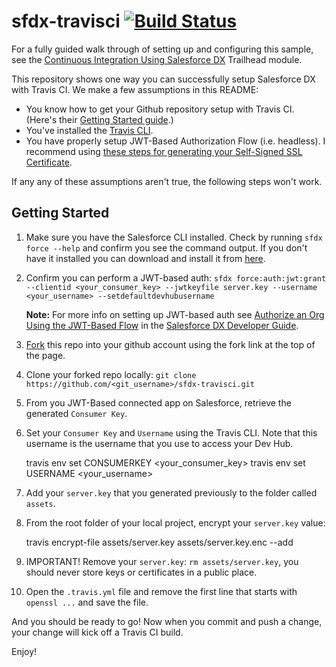# sfdx-travisci [![Build Status](https://travis-ci.org/denverquentin/sfdx-travisci.svg?branch=master)](https://travis-ci.org/denverquentin/sfdx-travisci)

For a fully guided walk through of setting up and configuring this sample, see the [Continuous Integration Using Salesforce DX](https://trailhead.salesforce.com/modules/sfdx_travis_ci) Trailhead module.

This repository shows one way you can successfully setup Salesforce DX with Travis CI. We make a few assumptions in this README:

- You know how to get your Github repository setup with Travis CI. (Here's their [Getting Started guide](https://docs.travis-ci.com/user/getting-started/).)
- You've installed the [Travis CLI](https://github.com/travis-ci/travis.rb#installation). 
- You have properly setup JWT-Based Authorization Flow (i.e. headless). I recommend using [these steps for generating your Self-Signed SSL Certificate](https://devcenter.heroku.com/articles/ssl-certificate-self). 

If any any of these assumptions aren't true, the following steps won't work.

## Getting Started

1) Make sure you have the Salesforce CLI installed. Check by running `sfdx force --help` and confirm you see the command output. If you don't have it installed you can download and install it from [here](https://developer.salesforce.com/tools/sfdxcli).

2) Confirm you can perform a JWT-based auth: `sfdx force:auth:jwt:grant --clientid <your_consumer_key> --jwtkeyfile server.key --username <your_username> --setdefaultdevhubusername`

   **Note:** For more info on setting up JWT-based auth see [Authorize an Org Using the JWT-Based Flow](https://developer.salesforce.com/docs/atlas.en-us.sfdx_dev.meta/sfdx_dev/sfdx_dev_auth_jwt_flow.htm) in the [Salesforce DX Developer Guide](https://developer.salesforce.com/docs/atlas.en-us.sfdx_dev.meta/sfdx_dev).

3) [Fork](http://help.github.com/fork-a-repo/) this repo into your github account using the fork link at the top of the page.

4) Clone your forked repo locally: `git clone https://github.com/<git_username>/sfdx-travisci.git`

5) From you JWT-Based connected app on Salesforce, retrieve the generated `Consumer Key`.

6) Set your `Consumer Key` and `Username` using the Travis CLI. Note that this username is the username that you use to access your Dev Hub.

    travis env set CONSUMERKEY <your_consumer_key>
    travis env set USERNAME <your_username>

7) Add your `server.key` that you generated previously to the folder called `assets`.

8) From the root folder of your local project, encrypt your `server.key` value:

    travis encrypt-file assets/server.key assets/server.key.enc --add

9) IMPORTANT! Remove your `server.key`: `rm assets/server.key`, you should never store keys or certificates in a public place.

11) Open the `.travis.yml` file and remove the first line that starts with `openssl ...` and save the file.

And you should be ready to go! Now when you commit and push a change, your change will kick off a Travis CI build.

Enjoy!
